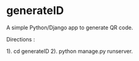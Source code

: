 # generateID
A simple Python/Django app to generate QR code.

Directions :

1). cd generateID
2). python manage.py runserver. 
